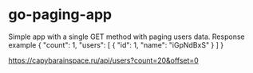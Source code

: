 # go-paging-app
Simple app with a single GET method with paging users data.
Response example
{
  "count": 1,
  "users": [
    {
      "id": 1,
      "name": "iGpNdBxS"
    }
  ]
}

https://capybarainspace.ru/api/users?count=20&offset=0
